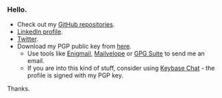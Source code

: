 ### Hello.

* Check out my [GitHub repositories](https://iamlink.000webhostapp.com/githubrepos).
* [LinkedIn profile](https://iamlink.000webhostapp.com/linkedin).
* [Twitter](https://iamlink.000webhostapp.com/twitter).
* Download my PGP public key from [here](https://iamlink.000webhostapp.com/pgppublic). 
    * Use tools like [Enigmail](https://iamlink.000webhostapp.com/7), [Mailvelope](https://iamlink.000webhostapp.com/9) or [GPG Suite](https://iamlink.000webhostapp.com/8) to send me an email.
    * If you are into this kind of stuff, consider using [Keybase Chat](https://iamlink.000webhostapp.com/keybase) - the profile is signed with my PGP key.

Thanks.

